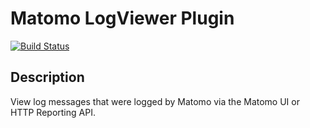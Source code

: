 # Matomo LogViewer Plugin

[![Build Status](https://github.com/matomo-org/plugin-LogViewer/actions/workflows/matomo-tests.yml/badge.svg?branch=4.x-dev)](https://github.com/matomo-org/plugin-LogViewer/actions/workflows/matomo-tests.yml)

## Description

View log messages that were logged by Matomo via the Matomo UI or HTTP Reporting API.

